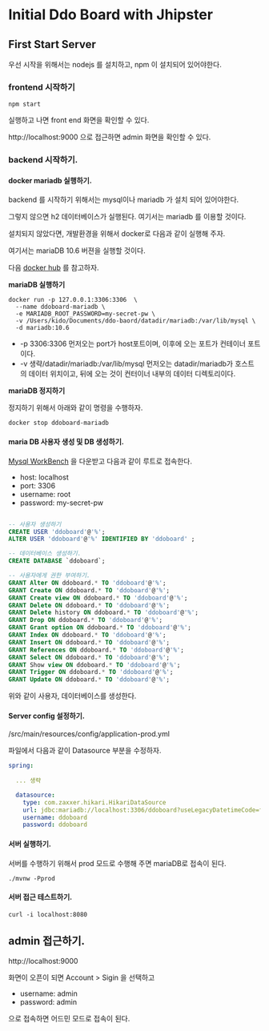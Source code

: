 # Initial Ddo Board with Jhipster

## First Start Server

우선 시작을 위해서는 nodejs 를 설치하고, npm 이 설치되어 있어야한다. 

### frontend 시작하기 

```text 
npm start 
```

실행하고 나면 front end 화면을 확인할 수 있다. 

http://localhost:9000 으로 접근하면 admin 화면을 확인할 수 있다. 

### backend 시작하기. 

#### docker mariadb 실행하기.

backend 를 시작하기 위해서는 mysql이나 mariadb 가 설치 되어 있어야한다. 

그렇지 않으면 h2 데이터베이스가 실행된다. 여기서는 mariadb 를 이용할 것이다. 

설치되지 않았다면, 개발환경을 위해서 docker로 다음과 같이 실행해 주자. 

여기서는 mariaDB 10.6 버젼을 실행할 것이다. 

다음 [docker hub](https://hub.docker.com/_/mariadb) 를 참고하자.

**mariaDB 실행하기**

```shell
docker run -p 127.0.0.1:3306:3306  \
  --name ddoboard-mariadb \
  -e MARIADB_ROOT_PASSWORD=my-secret-pw \
  -v /Users/kido/Documents/ddo-baord/datadir/mariadb:/var/lib/mysql \
  -d mariadb:10.6
```

- -p 3306:3306 먼저오는 port가 host포트이며, 이후에 오는 포트가 컨테이너 포트이다. 
- -v 생략/datadir/mariadb:/var/lib/mysql 먼저오는 datadir/mariadb가 호스트의 데이터 위치이고, 뒤에 오는 것이 컨터이너 내부의 데이터 디렉토리이다. 

**mariaDB 정지하기**

정지하기 위해서 아래와 같이 명령을 수행하자. 

```shell
docker stop ddoboard-mariadb
```

#### maria DB 사용자 생성 및 DB 생성하기. 

[Mysql WorkBench](https://dev.mysql.com/downloads/workbench/) 을 다운받고 다음과 같이 루트로 접속한다. 

- host: localhost
- port: 3306
- username: root
- password: my-secret-pw

```sql

-- 사용자 생성하기 
CREATE USER 'ddoboard'@'%';
ALTER USER 'ddoboard'@'%' IDENTIFIED BY 'ddoboard' ;

-- 데이터베이스 생성하기. 
CREATE DATABASE `ddoboard`;

-- 사용자에게 권한 부여하기. 
GRANT Alter ON ddoboard.* TO 'ddoboard'@'%';
GRANT Create ON ddoboard.* TO 'ddoboard'@'%';
GRANT Create view ON ddoboard.* TO 'ddoboard'@'%';
GRANT Delete ON ddoboard.* TO 'ddoboard'@'%';
GRANT Delete history ON ddoboard.* TO 'ddoboard'@'%';
GRANT Drop ON ddoboard.* TO 'ddoboard'@'%';
GRANT Grant option ON ddoboard.* TO 'ddoboard'@'%';
GRANT Index ON ddoboard.* TO 'ddoboard'@'%';
GRANT Insert ON ddoboard.* TO 'ddoboard'@'%';
GRANT References ON ddoboard.* TO 'ddoboard'@'%';
GRANT Select ON ddoboard.* TO 'ddoboard'@'%';
GRANT Show view ON ddoboard.* TO 'ddoboard'@'%';
GRANT Trigger ON ddoboard.* TO 'ddoboard'@'%';
GRANT Update ON ddoboard.* TO 'ddoboard'@'%';
```

위와 같이 사용자, 데이터베이스를 생성한다. 

#### Server config 설정하기. 

/src/main/resources/config/application-prod.yml

파일에서 다음과 같이 Datasource 부분을 수정하자. 

```yaml
spring:
  
  ... 생략

  datasource:
    type: com.zaxxer.hikari.HikariDataSource
    url: jdbc:mariadb://localhost:3306/ddoboard?useLegacyDatetimeCode=false&serverTimezone=UTC
    username: ddoboard
    password: ddoboard
```

#### 서버 실행하기. 

서버를 수행하기 위해서 prod 모드로 수행해 주면 mariaDB로 접속이 된다. 

```shell
./mvnw -Pprod
```

#### 서버 접근 테스트하기. 

```shell
curl -i localhost:8080
```


## admin 접근하기. 

http://localhost:9000

화면이 오픈이 되면 Account > Sigin 을 선택하고 

- username: admin
- password: admin

으로 접속하면 어드민 모드로 접속이 된다. 
